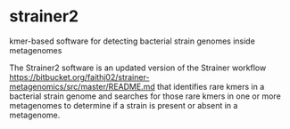 # strainer2
kmer-based software for detecting bacterial strain genomes inside metagenomes

The Strainer2 software is an updated version of the Strainer workflow https://bitbucket.org/faithj02/strainer-metagenomics/src/master/README.md
that identifies rare kmers in a bacterial strain genome and searches for those rare kmers in one or more metagenomes to determine if a strain
is present or absent in a metagenome.

